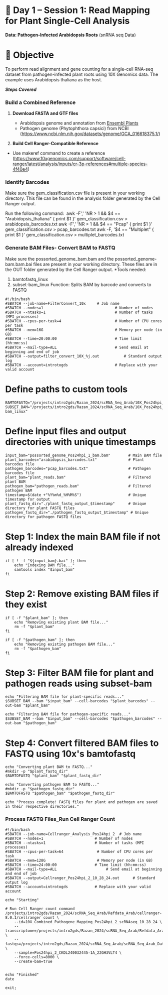 # 📘 Day 1 – Session 1: Read Mapping for Plant Single-Cell Analysis  
**Data: Pathogen-Infected Arabidopsis Roots** (snRNA seq Data)

# 🧬 Objective  
To perform read alignment and gene counting for a single-cell RNA-seq dataset from pathogen-infected plant roots using 10X Genomics data. The example uses Arabidopsis thaliana as the host.

***Steps Covered***

### Build a Combined Reference

1. **Download FASTA and GTF files**  
   - Arabidopsis genome and annotation from [Ensembl Plants](https://plants.ensembl.org/Arabidopsis_thaliana/Info/Index)
   - Pathogen genome (Phytophthora capsici) from NCBI (https://www.ncbi.nlm.nih.gov/datasets/genome/GCA_016618375.1/)

2. **Build Cell Ranger-Compatible Reference**  
- Use makeref command to create a reference (https://www.10xgenomics.com/support/software/cell-ranger/latest/analysis/inputs/cr-3p-references#multiple-species-4f40e4)

### Identify Barcodes 
Make sure the gem_classification.csv file is present in your working directory. This file can be found in the analysis folder generated by the Cell Ranger output.

Run the following command: 
awk -F',' 'NR > 1 && $4 == "Arabidopsis_thaliana" { print $1 }' gem_classification.csv > arabidopsis_barcodes.txt 
awk -F',' 'NR > 1 && $4 == "Pcap" { print $1 }' gem_classification.csv > pcap_barcodes.txt 
awk -F, '$4 == "Multiplet" { print $1 }' gem_classification.csv > multiplet_barcodes.txt

### Generate BAM Files- Convert BAM to FASTQ
Make sure the possorted_genome_bam.bam and the possorted_genome-bam.bam.bai files are present in your working directory. These files are in the OUT folder generated by the Cell Ranger output.
*Tools needed:
1. bamtofastq_linux
2. subset-bam_linux
Function: Splits BAM by barcode and converts to FASTQ
```
#!/bin/bash
#SBATCH --job-name=FilterConvert_10x     # Job name
#SBATCH --nodes=1                                # Number of nodes
#SBATCH --ntasks=1                               # Number of tasks (MPI processes)
#SBATCH --cpus-per-task=4                        # Number of CPU cores per task
#SBATCH --mem=16G                                # Memory per node (in GB)
#SBATCH --time=20:00:00                          # Time limit (hh:mm:ss)
#SBATCH --mail-type=ALL                          # Send email at beginning and end of job
#SBATCH --output=filter_convert_10X_%j.out           # Standard output log
#SBATCH --account=introtogds                     # Replace with your valid account
```
# Define paths to custom tools
```
BAMTOFASTQ="/projects/intro2gds/Razan_2024/scRNA_Seq_Arab/10X_Pos24hpi_Bam_file_Barcode_File/Pos24hpi_1/10_31_24/bamtofastq_linux"
SUBSET_BAM="/projects/intro2gds/Razan_2024/scRNA_Seq_Arab/10X_Pos24hpi_Bam_file_Barcode_File/Pos24hpi_1/10_31_24/subset-bam_linux"
```

# Define input files and output directories with unique timestamps
```
input_bam="possorted_genome_Pos24hpi_1_bam.bam"        # Main BAM file
plant_barcodes="arabidopsis_barcodes.txt"              # Plant barcodes file
pathogen_barcodes="pcap_barcodes.txt"                  # Pathogen barcodes file
plant_bam="plant_reads.bam"                            # Filtered plant BAM
pathogen_bam="pathogen_reads.bam"                      # Filtered pathogen BAM
timestamp=$(date +"%Y%m%d_%H%M%S")                     # Unique timestamp for output
plant_fastq_dir="./plant_fastq_output_$timestamp"      # Unique directory for plant FASTQ files
pathogen_fastq_dir="./pathogen_fastq_output_$timestamp" # Unique directory for pathogen FASTQ files
```
# Step 1: Index the main BAM file if not already indexed
```
if [ ! -f "${input_bam}.bai" ]; then
    echo "Indexing BAM file..."
    samtools index "$input_bam"
fi
```
# Step 2: Remove existing BAM files if they exist
```
if [ -f "$plant_bam" ]; then
    echo "Removing existing plant BAM file..."
    rm -f "$plant_bam"
fi

if [ -f "$pathogen_bam" ]; then
    echo "Removing existing pathogen BAM file..."
    rm -f "$pathogen_bam"
fi
```
# Step 3: Filter BAM file for plant and pathogen reads using subset-bam
```
echo "Filtering BAM file for plant-specific reads..."
$SUBSET_BAM --bam "$input_bam" --cell-barcodes "$plant_barcodes" --out-bam "$plant_bam"

echo "Filtering BAM file for pathogen-specific reads..."
$SUBSET_BAM --bam "$input_bam" --cell-barcodes "$pathogen_barcodes" --out-bam "$pathogen_bam"
```

# Step 4: Convert filtered BAM files to FASTQ using 10x's bamtofastq
```
echo "Converting plant BAM to FASTQ..."
#mkdir -p "$plant_fastq_dir"
$BAMTOFASTQ "$plant_bam" "$plant_fastq_dir"

echo "Converting pathogen BAM to FASTQ..."
#mkdir -p "$pathogen_fastq_dir"
$BAMTOFASTQ "$pathogen_bam" "$pathogen_fastq_dir"

echo "Process complete! FASTQ files for plant and pathogen are saved in their respective directories."
```
### Process FASTQ Files_Run Cell Ranger Count 
```
#!/bin/bash
#SBATCH --job-name=Cellranger_Analysis_Pos24hpi_2  # Job name
#SBATCH --nodes=1                       # Number of nodes
#SBATCH --ntasks=1                      # Number of tasks (MPI processes)
#SBATCH --cpus-per-task=64               # Number of CPU cores per task
#SBATCH --mem=128G                       # Memory per node (in GB)
#SBATCH --time=24:00:00                 # Time limit (hh:mm:ss)
#SBATCH --mail-type=ALL                      # Send email at beginning and end of job
#SBATCH --output=Cellranger_Pos24hpi_2_10_28_24.out      # Standard output log
#SBATCH --account=introtogds            # Replace with your valid account

echo "Starting"

# Run Cell Ranger count command
/projects/intro2gds/Razan_2024/scRNA_Seq_Arab/Refdata_Arab/cellranger-8.0.1/cellranger count \
    --id=10X_Combined_Pathogene_Mapping_Pos24hpi_2_scRNAseq_10_28_24 \
    --transcriptome=/projects/intro2gds/Razan_2024/scRNA_Seq_Arab/Refdata_Arab/Ref_Genome10X_Multiple_Species_Genome_10_22_24/Arabidopsis_thaliana_and_Pcap \
    --fastqs=/projects/intro2gds/Razan_2024/scRNA_Seq_Arab/scRNA_Seq_Arab_Data/usftp21.novogene.com/01.RawData/Pos24hpi_2 \
    --sample=Pos24hpi_2_CKDL240032445-1A_22GH3VLT4 \
    --force-cells=8000 \
    --create-bam=true
    

echo "Finished"
date

exit;
```


